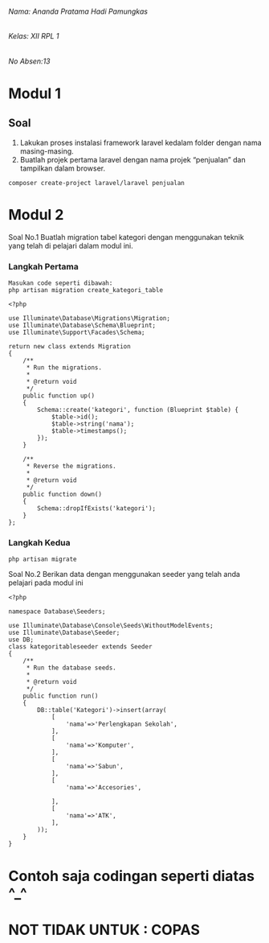 ###### Nama: Ananda Pratama Hadi Pamungkas
###### Kelas: XII RPL 1
###### No Absen:13
# Modul 1

## Soal 
1. Lakukan proses instalasi framework laravel kedalam folder dengan nama masing-masing.
2. Buatlah projek pertama laravel dengan nama projek “penjualan” dan tampilkan dalam browser.
```
composer create-project laravel/laravel penjualan
```

# Modul 2

Soal No.1
Buatlah migration tabel kategori dengan menggunakan teknik yang telah di pelajari dalam 
modul ini.

### Langkah Pertama
```
Masukan code seperti dibawah:
php artisan migration create_kategori_table
```
```
<?php

use Illuminate\Database\Migrations\Migration;
use Illuminate\Database\Schema\Blueprint;
use Illuminate\Support\Facades\Schema;

return new class extends Migration
{
    /**
     * Run the migrations.
     *
     * @return void
     */
    public function up()
    {
        Schema::create('kategori', function (Blueprint $table) {
            $table->id();
            $table->string('nama');
            $table->timestamps();
        });
    }

    /**
     * Reverse the migrations.
     *
     * @return void
     */
    public function down()
    {
        Schema::dropIfExists('kategori');
    }
};
```
### Langkah Kedua
```
php artisan migrate
```

Soal No.2
Berikan data dengan menggunakan seeder yang telah anda pelajari pada modul ini
```
<?php

namespace Database\Seeders;

use Illuminate\Database\Console\Seeds\WithoutModelEvents;
use Illuminate\Database\Seeder;
use DB;
class kategoritableseeder extends Seeder
{
    /**
     * Run the database seeds.
     *
     * @return void
     */
    public function run()
    {
        DB::table('Kategori')->insert(array(
            [
                'nama'=>'Perlengkapan Sekolah',
            ],
            [
                'nama'=>'Komputer',
            ],
            [
                'nama'=>'Sabun',
            ],
            [
                'nama'=>'Accesories',
            
            ],
            [
                'nama'=>'ATK',
            ],
        ));
    }
}
```
# Contoh saja codingan seperti diatas ^_^
# NOT TIDAK UNTUK : COPAS
                                     

